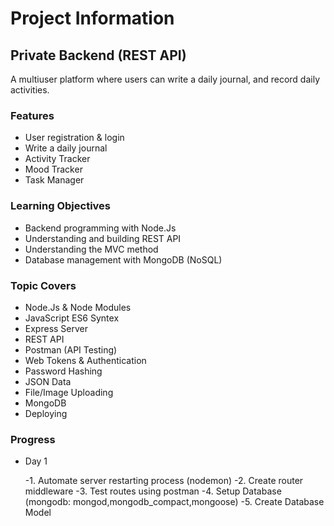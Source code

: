 # Project Information

## Private Backend (REST API)
A multiuser platform where users can write a daily journal, and record daily activities.

### Features
- User registration & login
- Write a daily journal
- Activity Tracker
- Mood Tracker
- Task Manager

### Learning Objectives
- Backend programming with Node.Js
- Understanding and building REST API
- Understanding the MVC method
- Database management with MongoDB (NoSQL)

### Topic Covers
- Node.Js & Node Modules
- JavaScript ES6 Syntex
- Express Server
- REST API
- Postman (API Testing)
- Web Tokens & Authentication
- Password Hashing
- JSON Data
- File/Image Uploading
- MongoDB
- Deploying

### Progress

- Day 1
    
     -1. Automate server restarting process (nodemon)
     -2. Create router middleware
     -3. Test routes using postman
     -4. Setup Database (mongodb: mongod,mongodb_compact,mongoose)
     -5. Create Database Model
